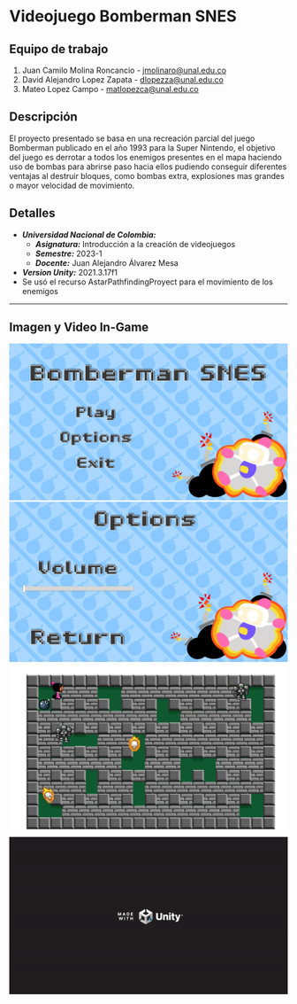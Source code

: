 # Videojuego Bomberman SNES

## Equipo de trabajo
1. Juan Camilo Molina Roncancio - jmolinaro@unal.edu.co 
2. David Alejandro Lopez Zapata - dlopezza@unal.edu.co
3. Mateo Lopez Campo - matlopezca@unal.edu.co

## Descripción
El proyecto presentado se basa en una recreación parcial del juego Bomberman publicado en el año 1993 para la Super Nintendo, el objetivo del juego es derrotar a todos los enemigos presentes en el mapa haciendo uso de bombas para abrirse paso hacia ellos pudiendo conseguir diferentes ventajas al destruir bloques, como bombas extra, explosiones mas grandes o mayor velocidad de movimiento.

## Detalles
+ ***Universidad Nacional de Colombia:***
	* ***Asignatura:*** Introducción a la creación de videojuegos 
	* ***Semestre:*** 2023-1
	* ***Docente:***  Juan Alejandro Álvarez Mesa
+ ***Version Unity:*** 2021.3.17f1
+ Se usó el recurso AstarPathfindingProyect para el movimiento de los enemigos
***

## Imagen y Video In-Game

![Imagen gameplay 1](https://github.com/jcamilomolinar/IntroVideojuegos_Bomberman/blob/main/ResourcesRM/Menu.PNG)
![Imagen gameplay 2](https://github.com/jcamilomolinar/IntroVideojuegos_Bomberman/blob/main/ResourcesRM/Option.PNG)
![Imagen gameplay 3](https://github.com/jcamilomolinar/IntroVideojuegos_Bomberman/blob/main/ResourcesRM/Gameplay.PNG)
![GIF del gameplay](https://github.com/jcamilomolinar/IntroVideojuegos_Bomberman/blob/main/ResourcesRM/bomberman.gif)